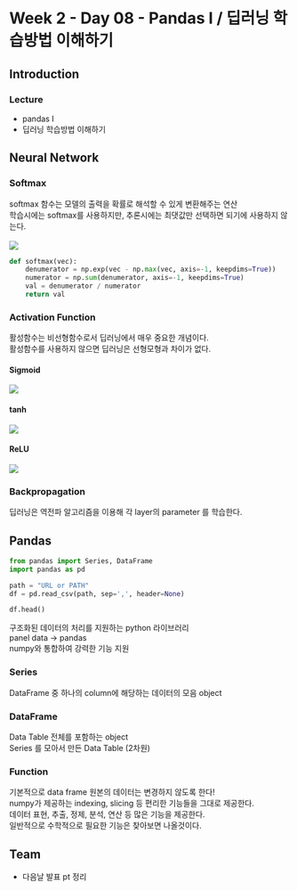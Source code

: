 # Week 2 - Day 08 - Pandas I / 딥러닝 학습방법 이해하기

## Introduction
### Lecture
- pandas I
- 딥러닝 학습방법 이해하기


## Neural Network

### Softmax
softmax 함수는 모델의 출력을 확률로 해석할 수 있게 변환해주는 연산  
학습시에는 softmax를 사용하지만, 추론시에는 최댓값만 선택하면 되기에 사용하지 않는다.  
<br>
<img src="https://render.githubusercontent.com/render/math?math=\text{softmax(o)}=\left(\frac{\exp(o_1)}{\sum^p_{k=1}\exp(o_k)},\dots,\frac{\exp(o_p)}{\sum^p_{k=1}\exp(o_k)}\right)">

```python
def softmax(vec):
    denumerator = np.exp(vec - np.max(vec, axis=-1, keepdims=True))
    numerator = np.sum(denumerator, axis=-1, keepdims=True)
    val = denumerator / numerator
    return val
```

### Activation Function
활성함수는 비선형함수로서 딥러닝에서 매우 중요한 개념이다.  
활성함수를 사용하지 않으면 딥러닝은 선형모형과 차이가 없다.  

#### Sigmoid
<img src="https://render.githubusercontent.com/render/math?math=\sigma(x)=\frac{1}{1+e^{-x}}">

#### tanh
<img src="https://render.githubusercontent.com/render/math?math=\tanh(x)=\frac{e^{x}-e^{-x}}{e^{x}+e^{-x}}">

#### ReLU
<img src="https://render.githubusercontent.com/render/math?math=\text{ReLU}(x)=\max(0,x)">

### Backpropagation
딥러닝은 역전파 알고리즘을 이용해 각 layer의 parameter 를 학습한다.  


## Pandas
```python
from pandas import Series, DataFrame
import pandas as pd

path = "URL or PATH"
df = pd.read_csv(path, sep=',', header=None)

df.head()
```
구조화된 데이터의 처리를 지원하는 python 라이브러리  
panel data -> pandas  
numpy와 통합하여 강력한 기능 지원  

### Series
DataFrame 중 하나의 column에 해당하는 데이터의 모음 object  

### DataFrame
Data Table 전체를 포함하는 object  
Series 를 모아서 만든 Data Table (2차원)  

### Function
기본적으로 data frame 원본의 데이터는 변경하지 않도록 한다!  
numpy가 제공하는 indexing, slicing 등 편리한 기능들을 그대로 제공한다.  
데이터 표현, 추출, 정제, 분석, 연산 등 많은 기능을 제공한다.  
일반적으로 수학적으로 필요한 기능은 찾아보면 나올것이다.  

## Team
- 다음날 발표 pt 정리

